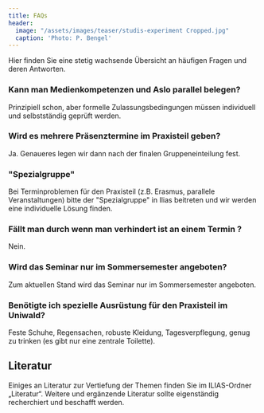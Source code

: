 ```yaml
---
title: FAQs
header:
  image: "/assets/images/teaser/studis-experiment Cropped.jpg"
  caption: 'Photo: P. Bengel'
---
```


Hier finden Sie eine stetig wachsende Übersicht an häufigen Fragen und deren Antworten.
<!--more-->


###  Kann man Medienkompetenzen und Aslo parallel belegen?

Prinzipiell schon, aber formelle Zulassungsbedingungen müssen individuell und selbstständig geprüft werden.


### Wird es  mehrere Präsenztermine im Praxisteil geben?

Ja. Genaueres legen wir dann nach der finalen Gruppeneinteilung fest.


### "Spezialgruppe" 

Bei Terminproblemen für den Praxisteil (z.B. Erasmus, parallele Veranstaltungen) bitte der "Spezialgruppe" in Ilias beitreten und wir werden eine individuelle Lösung finden.


### Fällt man durch wenn man verhindert ist an einem Termin ?

Nein.


###  Wird das Seminar nur im Sommersemester angeboten?

Zum aktuellen Stand wird das Seminar nur im Sommersemester angeboten.


### Benötigte ich spezielle Ausrüstung für den Praxisteil im Uniwald?

Feste Schuhe, Regensachen, robuste Kleidung, Tagesverpflegung, genug zu trinken (es gibt nur eine zentrale Toilette).

## Literatur
Einiges an Literatur zur Vertiefung der Themen finden Sie im ILIAS-Ordner „Literatur“. 
Weitere und ergänzende Literatur sollte eigenständig recherchiert und beschafft werden.
